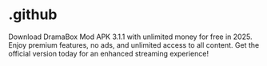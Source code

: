 # .github
Download DramaBox Mod APK 3.1.1 with unlimited money for free in 2025. Enjoy premium features, no ads, and unlimited access to all content. Get the official version today for an enhanced streaming experience!
